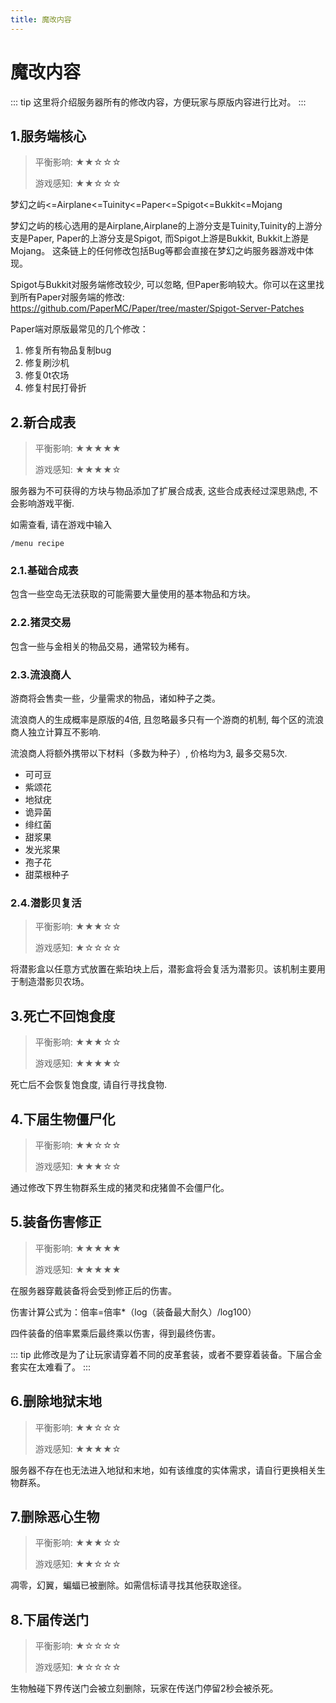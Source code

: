 ```yaml
---
title: 魔改内容
---
```

# 魔改内容

::: tip
这里将介绍服务器所有的修改内容，方便玩家与原版内容进行比对。
:::

## 1.服务端核心
> 平衡影响: ★★☆☆☆
>
> 游戏感知: ★★☆☆☆

梦幻之屿<=Airplane<=Tuinity<=Paper<=Spigot<=Bukkit<=Mojang

梦幻之屿的核心选用的是Airplane,Airplane的上游分支是Tuinity,Tuinity的上游分支是Paper, Paper的上游分支是Spigot, 而Spigot上游是Bukkit, Bukkit上游是Mojang。 
这条链上的任何修改包括Bug等都会直接在梦幻之屿服务器游戏中体现。

Spigot与Bukkit对服务端修改较少, 可以忽略, 但Paper影响较大。你可以在这里找到所有Paper对服务端的修改: https://github.com/PaperMC/Paper/tree/master/Spigot-Server-Patches

Paper端对原版最常见的几个修改：
1. 修复所有物品复制bug
2. 修复刷沙机
3. 修复0t农场
4. 修复村民打骨折

## 2.新合成表
> 平衡影响: ★★★★★
>
> 游戏感知: ★★★★☆

服务器为不可获得的方块与物品添加了扩展合成表, 这些合成表经过深思熟虑, 不会影响游戏平衡.

如需查看, 请在游戏中输入 

```
/menu recipe
```

### 2.1.基础合成表
包含一些空岛无法获取的可能需要大量使用的基本物品和方块。

### 2.2.猪灵交易
包含一些与金相关的物品交易，通常较为稀有。

### 2.3.流浪商人

游商将会售卖一些，少量需求的物品，诸如种子之类。

流浪商人的生成概率是原版的4倍, 且忽略最多只有一个游商的机制, 每个区的流浪商人独立计算互不影响. 

流浪商人将额外携带以下材料（多数为种子）, 价格均为3, 最多交易5次.
* 可可豆
* 紫颂花
* 地狱疣
* 诡异菌
* 绯红菌
* 甜浆果
* 发光浆果
* 孢子花
* 甜菜根种子

### 2.4.潜影贝复活
> 平衡影响: ★★★☆☆
>
> 游戏感知: ★☆☆☆☆

将潜影盒以任意方式放置在紫珀块上后，潜影盒将会复活为潜影贝。该机制主要用于制造潜影贝农场。

## 3.死亡不回饱食度
> 平衡影响: ★★★☆☆
>
> 游戏感知: ★★★★☆

死亡后不会恢复饱食度, 请自行寻找食物.

## 4.下届生物僵尸化
> 平衡影响: ★★☆☆☆
>
> 游戏感知: ★★★☆☆

通过修改下界生物群系生成的猪灵和疣猪兽不会僵尸化。

## 5.装备伤害修正
> 平衡影响: ★★★★★
>
> 游戏感知: ★★★★★

在服务器穿戴装备将会受到修正后的伤害。

伤害计算公式为：倍率=倍率*（log（装备最大耐久）/log100）

四件装备的倍率累乘后最终乘以伤害，得到最终伤害。

::: tip
此修改是为了让玩家请穿着不同的皮革套装，或者不要穿着装备。下届合金套实在太难看了。
:::

## 6.删除地狱末地
> 平衡影响: ★★☆☆☆
>
> 游戏感知: ★★★★☆

服务器不存在也无法进入地狱和末地，如有该维度的实体需求，请自行更换相关生物群系。

## 7.删除恶心生物
> 平衡影响: ★★★☆☆
>
> 游戏感知: ★★☆☆☆

凋零，幻翼，蝙蝠已被删除。如需信标请寻找其他获取途径。

## 8.下届传送门
> 平衡影响: ★☆☆☆☆
>
> 游戏感知: ★☆☆☆☆

生物触碰下界传送门会被立刻删除，玩家在传送门停留2秒会被杀死。
